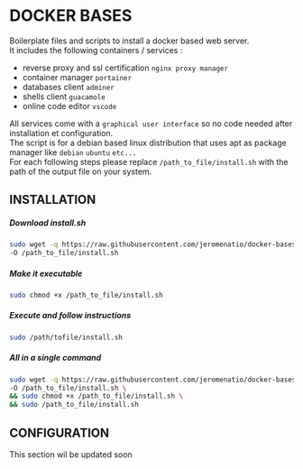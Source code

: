 # DOCKER BASES

Boilerplate files and scripts to install a docker based web server.\
It includes the following containers / services :

- reverse proxy and ssl certification `nginx proxy manager`
- container manager `portainer`
- databases client `adminer`
- shells client `guacamole`
- online code editor `vscode`

All services come with a `graphical user interface` so no code needed after installation et configuration. \
The script is for a debian based linux distribution that uses apt as package manager like `debian` `ubuntu` `etc...` \
For each following steps please replace `/path_to_file/install.sh` with the path of the output file on your system.

## INSTALLATION

##### Download install.sh
```bash
sudo wget -q https://raw.githubusercontent.com/jeromenatio/docker-bases/main/install.sh \
-O /path_to_file/install.sh
```

##### Make it executable
```bash
sudo chmod +x /path_to_file/install.sh
```

##### Execute and follow instructions
```bash
sudo /path/tofile/install.sh
```

##### All in a single command
```bash
sudo wget -q https://raw.githubusercontent.com/jeromenatio/docker-bases/main/install.sh \
-O /path_to_file/install.sh \
&& sudo chmod +x /path_to_file/install.sh \
&& sudo /path_to_file/install.sh
```

## CONFIGURATION
This section wil be updated soon